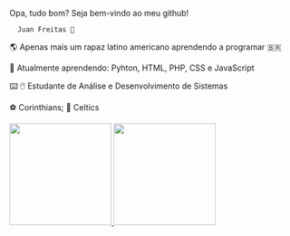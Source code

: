  Opa, tudo bom? Seja bem-vindo ao meu github!

      Juan Freitas 🤙
      
🌎 Apenas mais um rapaz latino americano aprendendo a programar 🇧🇷

🌱 Atualmente aprendendo: Pyhton, HTML, PHP, CSS e JavaScript

⌨️ 🖱️ Estudante de Análise e Desenvolvimento de Sistemas  

⚽ Corinthians; 🏀 Celtics

<div>
<a href="https://github.com/JuanFreitas094">
<img height="180em" src="https://github-readme-stats.vercel.app/api/top-langs/?username=JuanFreitas094&layout=compact&langs_count=7&theme=dracula"/>
<img height="180em" src="https://github-readme-stats.vercel.app/api?username=JuanFreitas094&show_icons=true&theme=dracula&include_all_commits=true&count_private=true"/>
</div>


 
